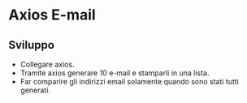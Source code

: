 Axios E-mail
===

## Sviluppo
- Collegare axios.
- Tramite axios generare 10 e-mail  e stamparli in una lista.
- Far comparire gli indirizzi email solamente quando sono stati tutti generati.
